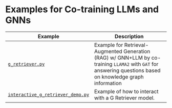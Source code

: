 # Examples for Co-training LLMs and GNNs

| Example                                                                | Description                                                                                                                                                 |
| ---------------------------------------------------------------------- | ----------------------------------------------------------------------------------------------------------------------------------------------------------- |
| [`g_retriever.py`](./g_retriever.py)                                   | Example for Retrieval-Augmented Generation (RAG) w/ GNN+LLM by co-training `LLAMA2` with `GAT` for answering questions based on knowledge graph information |
| [`interactive_g_retriever_demo.py`](./interactive_g_retriever_demo.py) | Example of how to interact with a G Retriever model.                                                                                                        |
